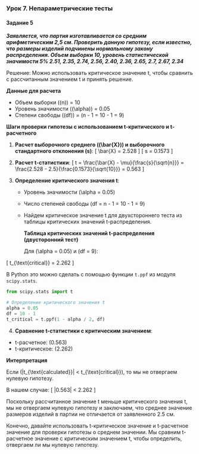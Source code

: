 ### Урок 7. Непараметрические тесты

#### Задание 5

**_Заявляется, что партия изготавливается со средним арифметическим 2,5 см.
Проверить данную гипотезу, если известно, что размеры изделий подчинены нормальному закону распределения.
Объем выборки 10, уровень статистической значимости 5%
2.51, 2.35, 2.74, 2.56, 2.40, 2.36, 2.65, 2.7, 2.67, 2.34_**

Решение:
Можно использовать критическое значение t, чтобы сравнить с рассчитанным значением t и принять решение.

**Данные для расчета**

- Объем выборки (\(n\)) = 10
- Уровень значимости (\(\alpha\)) = 0.05
- Степени свободы (\(df\)) = \(n - 1 = 10 - 1 = 9\)

**Шаги проверки гипотезы с использованием t-критического и t-расчетного**

1. **Расчет выборочного среднего (\(\bar{X}\)) и выборочного стандартного отклонения (s)**:
   \[
   \bar{X} = 2.528
   \]
   \[
   s = 0.1573
   \]

2. **Расчет t-статистики**:
   \[
   t = \frac{\bar{X} - \mu}{\frac{s}{\sqrt{n}}} = \frac{2.528 - 2.5}{\frac{0.1573}{\sqrt{10}}} = 0.563
   \]

3. **Определение критического значения t**:
   - Уровень значимости \(\alpha = 0.05\)
   - Число степеней свободы \(df = n - 1 = 10 - 1 = 9\)
   - Найдем критическое значение t для двухстороннего теста из таблицы критических значений t-распределения.

      **Таблица критических значений t-распределения (двусторонний тест)**

      Для \(\alpha = 0.05\) и \(df = 9\):

\[
t_{\text{critical}} = 2.262
\]

В Python это можно сделать с помощью функции `t.ppf` из модуля `scipy.stats`.

```python
from scipy.stats import t

# Определение критического значения t
alpha = 0.05
df = 10 - 1
t_critical = t.ppf(1 - alpha / 2, df)
```

4. **Сравнение t-статистики с критическим значением**:

- t-расчетное: \(0.563\)
- t-критическое: \(2.262\)

**Интерпретация**

Если \(|t_{\text{calculated}}| < t_{\text{critical}}\), то мы не отвергаем нулевую гипотезу.

В нашем случае:
\[
|0.563| < 2.262
\]

Поскольку рассчитанное значение t меньше критического значения t, мы не отвергаем нулевую гипотезу и заключаем, что среднее значение размеров изделий в партии не отличается от заявленного 2.5 см.

Конечно, давайте использовать t-критическое значение и t-расчетное значение для проверки гипотезы о среднем значении. Мы сравним t-расчетное значение с критическим значением t, чтобы определить, отвергаем ли мы нулевую гипотезу.
